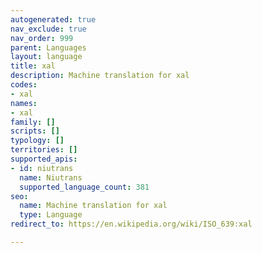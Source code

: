 ```yaml
---
autogenerated: true
nav_exclude: true
nav_order: 999
parent: Languages
layout: language
title: xal
description: Machine translation for xal
codes:
- xal
names:
- xal
family: []
scripts: []
typology: []
territories: []
supported_apis:
- id: niutrans
  name: Niutrans
  supported_language_count: 381
seo:
  name: Machine translation for xal
  type: Language
redirect_to: https://en.wikipedia.org/wiki/ISO_639:xal

---
```


